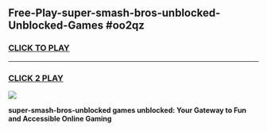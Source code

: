 
## Free-Play-super-smash-bros-unblocked-Unblocked-Games #oo2qz
<h3>
<a href="https://news.freeplayer.one?title=super-smash-bros-unblocked&ref=8M">CLICK TO PLAY</a></h3>
<hr>

<h3>
<a href="https://news.freeplayer.one?title=super-smash-bros-unblocked&ref=8M">CLICK 2 PLAY</a>
  
</h3>

<a href="https://news.freeplayer.one?title=super-smash-bros-unblocked&ref=8M"><img src="https://clearcache.store/games.png"></a>


**super-smash-bros-unblocked games unblocked: Your Gateway to Fun and Accessible Online Gaming**
